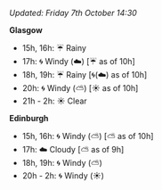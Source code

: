 *Updated: Friday 7th October 14:30*

**Glasgow**

* 15h, 16h: :umbrella: Rainy
* 17h: :cyclone: Windy (:cloud:) [:umbrella: as of 10h]
* 18h, 19h: :umbrella: Rainy [:cyclone:(:cloud:) as of 10h]
* 20h: :cyclone: Windy (:partly_sunny:) [:sunny: as of 10h]
* 21h - 2h: :sunny: Clear

**Edinburgh**

* 15h, 16h: :cyclone: Windy (:partly_sunny:) [:partly_sunny: as of 10h]
* 17h: :cloud: Cloudy [:partly_sunny: as of 9h]
* 18h, 19h: :cyclone: Windy (:partly_sunny:)
* 20h - 2h: :cyclone: Windy (:sunny:)

